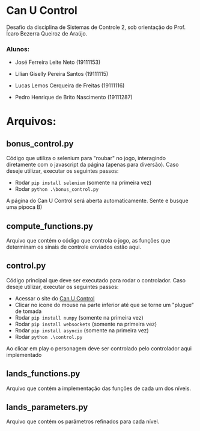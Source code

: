 # Can U Control

Desafio da disciplina de Sistemas de Controle 2, sob orientação do  Prof. Ícaro Bezerra Queiroz de Araújo.

### Alunos:
- José Ferreira Leite Neto (19111153)

- Lilian Giselly Pereira Santos (19111115)

- Lucas Lemos Cerqueira de Freitas (19111116)

- Pedro Henrique de Brito Nascimento (19111287)

# Arquivos:

## bonus_control.py

Código que utiliza o selenium para "roubar" no jogo, interagindo diretamente com o javascript da página (apenas para diversão). Caso deseje utilizar, executar os seguintes passos:

- Rodar `pip install selenium` (somente na primeira vez)
- Rodar `python .\bonus_control.py`

A página do Can U Control será aberta automaticamente. Sente e busque uma pipoca B)

## compute_functions.py

Arquivo que contém o código que controla o jogo, as funções que determinam os sinais de controle enviados estão aqui.

## control.py

Código principal que deve ser executado para rodar o controlador. Caso deseje utilizar, executar os seguintes passos:

- Acessar o site do [Can U Control ](https://dev-mind.blog/apps/CanUControl/level.html)
- Clicar no ícone do mouse na parte inferior até que se torne um "plugue" de tomada
- Rodar `pip install numpy` (somente na primeira vez)
- Rodar `pip install websockets` (somente na primeira vez)
- Rodar `pip install asyncio` (somente na primeira vez)
- Rodar `python .\control.py`

Ao clicar em play o personagem deve ser controlado pelo controlador aqui implementado

## lands_functions.py

Arquivo que contém a implementação das funções de cada um dos níveis.

## lands_parameters.py

Arquivo que contém os parâmetros refinados para cada nível.
